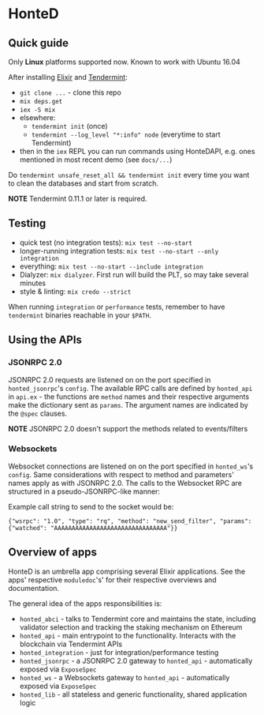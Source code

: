 # HonteD

## Quick guide

Only **Linux** platforms supported now. Known to work with Ubuntu 16.04

After installing [Elixir](http://elixir-lang.github.io/install.html#unix-and-unix-like) and [Tendermint](https://tendermint.com/downloads):

  - `git clone ...` - clone this repo
  - `mix deps.get`
  - `iex -S mix`
  - elsewhere:
    - `tendermint init` (once)
    - `tendermint --log_level "*:info" node` (everytime to start Tendermint)
  - then in the `iex` REPL you can run commands using HonteDAPI, e.g. ones mentioned in most recent demo (see `docs/...`)

Do `tendermint unsafe_reset_all && tendermint init` every time you want to clean the databases and start from scratch.

**NOTE** Tendermint 0.11.1 or later is required.

## Testing

 - quick test (no integration tests): `mix test --no-start`
 - longer-running integration tests: `mix test --no-start --only integration`
 - everything: `mix test --no-start --include integration`
 - Dialyzer: `mix dialyzer`. First run will build the PLT, so may take several minutes
 - style & linting: `mix credo --strict`

When running `integration` or `performance` tests, remember to have `tendermint` binaries reachable in your `$PATH`.

## Using the APIs

### JSONRPC 2.0

JSONRPC 2.0 requests are listened on on the port specified in `honted_jsonrpc`'s `config`.
The available RPC calls are defined by `honted_api` in `api.ex` - the functions are `method` names and their respective arguments make the dictionary sent as `params`.
The argument names are indicated by the `@spec` clauses.

**NOTE** JSONRPC 2.0 doesn't support the methods related to events/filters

### Websockets

Websocket connections are listened on on the port specified in `honted_ws`'s `config`.
Same considerations with respect to method and parameters' names apply as with JSONRPC 2.0.
The calls to the Websocket RPC are structured in a pseudo-JSONRPC-like manner:

Example call string to send to the socket would be:
```
{"wsrpc": "1.0", "type": "rq", "method": "new_send_filter", "params": {"watched": "AAAAAAAAAAAAAAAAAAAAAAAAAAAAAAAA"}}
```

## Overview of apps

HonteD is an umbrella app comprising several Elixir applications.
See the apps' respective `moduledoc`'s' for their respective overviews and documentation.

The general idea of the apps responsibilities is:
  - `honted_abci` - talks to Tendermint core and maintains the state, including validator selection and tracking the staking mechanism on Ethereum
  - `honted_api` - main entrypoint to the functionality. Interacts with the blockchain via Tendermint APIs
  - `honted_integration` - just for integration/performance testing
  - `honted_jsonrpc` - a JSONRPC 2.0 gateway to `honted_api` - automatically exposed via `ExposeSpec`
  - `honted_ws` - a Websockets gateway to `honted_api` - automatically exposed via `ExposeSpec`
  - `honted_lib` - all stateless and generic functionality, shared application logic

